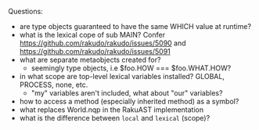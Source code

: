 Questions:
- are type objects guaranteed to have the same WHICH value at runtime?
- what is the lexical cope of sub MAIN? Confer https://github.com/rakudo/rakudo/issues/5090 and https://github.com/rakudo/rakudo/issues/5091
- what are separate metaobjects created for?
  - seemingly type objects, i.e $foo.HOW === $foo.WHAT.HOW?
- in what scope are top-level lexical variables installed? GLOBAL, PROCESS, none, etc.
  - "my" variables aren't included, what about "our" variables?
- how to access a method (especially inherited method) as a symbol?
- what replaces World.nqp in the RakuAST implementation
- what is the difference between `local` and `lexical` (scope)?
